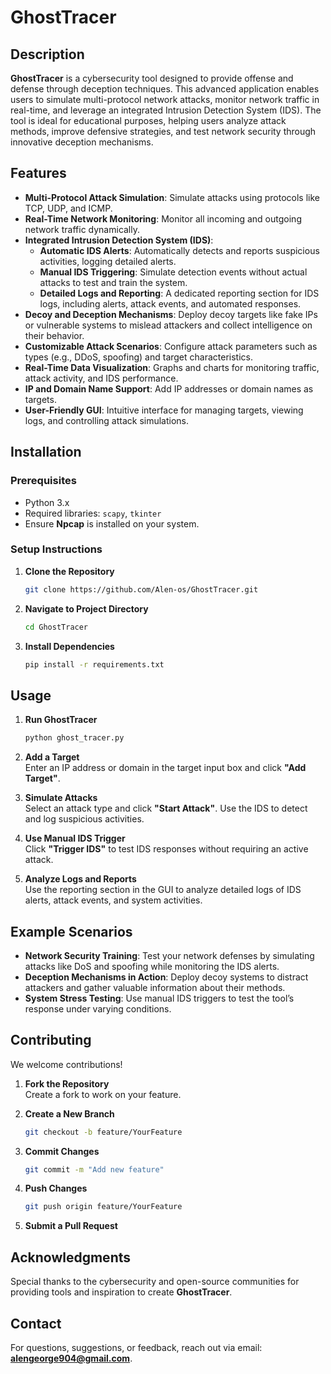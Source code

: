 
# GhostTracer

## Description
**GhostTracer** is a cybersecurity tool designed to provide offense and defense through deception techniques. This advanced application enables users to simulate multi-protocol network attacks, monitor network traffic in real-time, and leverage an integrated Intrusion Detection System (IDS). The tool is ideal for educational purposes, helping users analyze attack methods, improve defensive strategies, and test network security through innovative deception mechanisms.

## Features
- **Multi-Protocol Attack Simulation**: Simulate attacks using protocols like TCP, UDP, and ICMP.
- **Real-Time Network Monitoring**: Monitor all incoming and outgoing network traffic dynamically.
- **Integrated Intrusion Detection System (IDS)**:
  - **Automatic IDS Alerts**: Automatically detects and reports suspicious activities, logging detailed alerts.
  - **Manual IDS Triggering**: Simulate detection events without actual attacks to test and train the system.
  - **Detailed Logs and Reporting**: A dedicated reporting section for IDS logs, including alerts, attack events, and automated responses.
- **Decoy and Deception Mechanisms**: Deploy decoy targets like fake IPs or vulnerable systems to mislead attackers and collect intelligence on their behavior.
- **Customizable Attack Scenarios**: Configure attack parameters such as types (e.g., DDoS, spoofing) and target characteristics.
- **Real-Time Data Visualization**: Graphs and charts for monitoring traffic, attack activity, and IDS performance.
- **IP and Domain Name Support**: Add IP addresses or domain names as targets.
- **User-Friendly GUI**: Intuitive interface for managing targets, viewing logs, and controlling attack simulations.

## Installation

### Prerequisites
- Python 3.x
- Required libraries: `scapy`, `tkinter`
- Ensure **Npcap** is installed on your system.

### Setup Instructions
1. **Clone the Repository**  
   ```bash
   git clone https://github.com/Alen-os/GhostTracer.git
   ```
2. **Navigate to Project Directory**  
   ```bash
   cd GhostTracer
   ```
3. **Install Dependencies**  
   ```bash
   pip install -r requirements.txt
   ```

## Usage

1. **Run GhostTracer**  
   ```bash
   python ghost_tracer.py
   ```

2. **Add a Target**  
   Enter an IP address or domain in the target input box and click **"Add Target"**.

3. **Simulate Attacks**  
   Select an attack type and click **"Start Attack"**. Use the IDS to detect and log suspicious activities. 

4. **Use Manual IDS Trigger**  
   Click **"Trigger IDS"** to test IDS responses without requiring an active attack.

5. **Analyze Logs and Reports**  
   Use the reporting section in the GUI to analyze detailed logs of IDS alerts, attack events, and system activities.

## Example Scenarios

- **Network Security Training**: Test your network defenses by simulating attacks like DoS and spoofing while monitoring the IDS alerts.
- **Deception Mechanisms in Action**: Deploy decoy systems to distract attackers and gather valuable information about their methods.
- **System Stress Testing**: Use manual IDS triggers to test the tool’s response under varying conditions.

## Contributing
We welcome contributions!  
1. **Fork the Repository**  
   Create a fork to work on your feature.

2. **Create a New Branch**  
   ```bash
   git checkout -b feature/YourFeature
   ```

3. **Commit Changes**  
   ```bash
   git commit -m "Add new feature"
   ```

4. **Push Changes**  
   ```bash
   git push origin feature/YourFeature
   ```

5. **Submit a Pull Request**

## Acknowledgments
Special thanks to the cybersecurity and open-source communities for providing tools and inspiration to create **GhostTracer**.

## Contact
For questions, suggestions, or feedback, reach out via email: **alengeorge904@gmail.com**.

